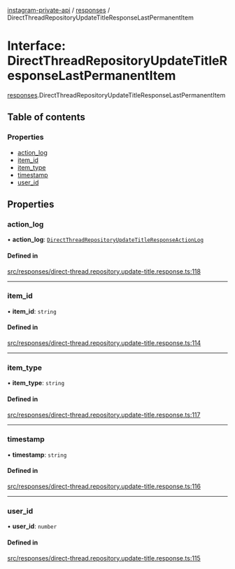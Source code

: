 [instagram-private-api](../../README.md) / [responses](../../modules/responses.md) / DirectThreadRepositoryUpdateTitleResponseLastPermanentItem

# Interface: DirectThreadRepositoryUpdateTitleResponseLastPermanentItem

[responses](../../modules/responses.md).DirectThreadRepositoryUpdateTitleResponseLastPermanentItem

## Table of contents

### Properties

- [action\_log](DirectThreadRepositoryUpdateTitleResponseLastPermanentItem.md#action_log)
- [item\_id](DirectThreadRepositoryUpdateTitleResponseLastPermanentItem.md#item_id)
- [item\_type](DirectThreadRepositoryUpdateTitleResponseLastPermanentItem.md#item_type)
- [timestamp](DirectThreadRepositoryUpdateTitleResponseLastPermanentItem.md#timestamp)
- [user\_id](DirectThreadRepositoryUpdateTitleResponseLastPermanentItem.md#user_id)

## Properties

### action\_log

• **action\_log**: [`DirectThreadRepositoryUpdateTitleResponseActionLog`](DirectThreadRepositoryUpdateTitleResponseActionLog.md)

#### Defined in

[src/responses/direct-thread.repository.update-title.response.ts:118](https://github.com/Nerixyz/instagram-private-api/blob/4971f34/src/responses/direct-thread.repository.update-title.response.ts#L118)

___

### item\_id

• **item\_id**: `string`

#### Defined in

[src/responses/direct-thread.repository.update-title.response.ts:114](https://github.com/Nerixyz/instagram-private-api/blob/4971f34/src/responses/direct-thread.repository.update-title.response.ts#L114)

___

### item\_type

• **item\_type**: `string`

#### Defined in

[src/responses/direct-thread.repository.update-title.response.ts:117](https://github.com/Nerixyz/instagram-private-api/blob/4971f34/src/responses/direct-thread.repository.update-title.response.ts#L117)

___

### timestamp

• **timestamp**: `string`

#### Defined in

[src/responses/direct-thread.repository.update-title.response.ts:116](https://github.com/Nerixyz/instagram-private-api/blob/4971f34/src/responses/direct-thread.repository.update-title.response.ts#L116)

___

### user\_id

• **user\_id**: `number`

#### Defined in

[src/responses/direct-thread.repository.update-title.response.ts:115](https://github.com/Nerixyz/instagram-private-api/blob/4971f34/src/responses/direct-thread.repository.update-title.response.ts#L115)
